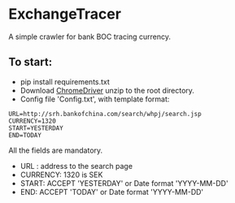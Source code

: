 # ExchangeTracer

A simple crawler for bank BOC tracing currency. 

## To start:
- pip install requirements.txt
- Download [ChromeDriver](https://sites.google.com/a/chromium.org/chromedriver/downloads) unzip to the root directory.
- Config file 'Config.txt', with template format:
```
URL=http://srh.bankofchina.com/search/whpj/search.jsp
CURRENCY=1320
START=YESTERDAY
END=TODAY
```
All the fields are mandatory.
- URL : address to the search page
- CURRENCY: 1320 is SEK
- START: ACCEPT 'YESTERDAY' or Date format 'YYYY-MM-DD'
- END: ACCEPT 'TODAY' or Date format 'YYYY-MM-DD'
